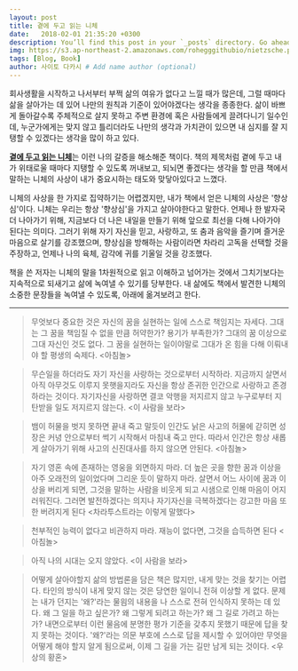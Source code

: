 ```yaml
---
layout: post
title: 곁에 두고 읽는 니체
date:   2018-02-01 21:35:20 +0300
description: You’ll find this post in your `_posts` directory. Go ahead and edit it and re-build the site to see your changes. # Add post description (optional)
img: https://s3.ap-northeast-2.amazonaws.com/rohegggithubio/nietzsche.png # Add image post (optional)
tags: [Blog, Book]
author: 사이토 다카시 # Add name author (optional)
---
```


회사생활을 시작하고 나서부터 부쩍 삶의 여유가 없다고 느낄 때가 많은데, 그럴 때마다 삶을 살아가는 데 있어 나만의 원칙과 기준이 있어야겠다는 생각을 종종한다. 삶이 바쁘게 돌아갈수록 주체적으로 살지 못하고 주변 환경에 혹은 사람들에게 끌려다니기 일수인데, 누군가에게는 맞지 않고 틀리더라도 나만의 생각과 가치관이 있으면 내 심지를 잘 지탱할 수 있겠다는 생각을 많이 하고 있다.

<u><b>곁에 두고 읽는 니체</u></b>는 이런 나의 갈증을 해소해준 책이다. 책의 제목처럼 곁에 두고 내가 위태로울 때마다 지탱할 수 있도록 꺼내보고, 되뇌면 좋겠다는 생각을 할 만큼 책에서 말하는 니체의 사상이 내가 중요시하는 태도와 맞닿아있다고 느꼈다.

니체의 사상을 한 가지로 집약하기는 어렵겠지만, 내가 책에서 얻은 니체의 사상은 '향상심'이다. 니체는 우리는 항상 '향상심'을 가지고 살아야한다고 말한다. 언제나 한 발자국 더 나아가기 위해, 지금보다 더 나은 내일을 만들기 위해 앞으로 최선을 다해 나아가야 된다는 의미다. 그러기 위해 자기 자신을 믿고, 사랑하고, 또 춤과 음악을 즐기며 즐거운 마음으로 살기를 강조했으며, 향상심을 방해하는 사람이라면 차라리 고독을 선택할 것을 주장하고, 언제나 나의 육체, 감각에 귀를 기울일 것을 강조했다.

책을 쓴 저자는 니체의 말을 1차원적으로 읽고 이해하고 넘어가는 것에서 그치기보다는 지속적으로 되새기고 삶에 녹여낼 수 있기를 당부한다.
내 삶에도 책에서 발견한 니체의 소중한 문장들을 녹여낼 수 있도록, 아래에 옮겨보려고 한다.

---------------------

>무엇보다 중요한 것은 자신의 꿈을 실현하는 일에 스스로 책임지는 자세다. 그대는 그 꿈을 책임질 수 없을 만큼 허약한가? 용기가 부족한가? 그대의 꿈 이상으로 그대 자신인 것도 없다. 그 꿈을 실현하는 일이야말로 그대가 온 힘을 다해 이뤄내야 할 평생의 숙제다. <아침놀>

>무슨일을 하더라도 자기 자신을 사랑하는 것으로부터 시작하라. 지금까지 살면서 아직 아무것도 이루지 못햇을지라도 자신을 항상 존귀한 인간으로 사랑하고 존경하라는 것이다. 자기자신을 사랑하면 결코 악행을 저지르지 않고 누구로부터 지탄받을 일도 저지르지 않는다. <이 사람을 보라>

>뱀이 허물을 벗지 못하면 끝내 죽고 말듯이 인간도 낡은 사고의 허물에 갇히면 성장은 커녕 안으로부터 썩기 시작해서 마침내 죽고 만다. 따라서 인간은 항상 새롭게 살아가기 위해 사고의 신진대사를 하지 않으면 안된다. <아침놀>

>자기 영혼 속에 존재하는 영웅을 외면하지 마라. 더 높은 곳을 향한 꿈과 이상을 아주 오래전의 일이었다며 그리운 듯이 말하지 마라. 살면서 어느 사이에 꿈과 이상을 버리게 되면, 그것을 말하는 사람을 비웃게 되고 시샘으로 인해 마음이 어지러워진다. 그러면 발전하겠다는 의지나 자기자신을 극복하겠다는 강고한 마음 또한 버려지게 된다 <차라투스트라는 이렇게 말했다>

>천부적인 능력이 없다고 비관하지 마라. 재능이 없다면, 그것을 습득하면 된다 <아침놀>

>아직 나의 시대는 오지 않았다. <이 사람을 보라>

>어떻게 살아야할지 삶의 방법론을 담은 책은 많지만, 내게 맞는 것을 찾기는 어렵다. 타인의 방식이 내게 맞지 않는 것은 당연한 일이니 전혀 이상할 게 없다. 문제는 내가 던지는 '왜?'라는 물읨의 내용을 나 스스로 전혀 인식하지 못하는 데 있다. 왜 그 일을 하고 싶은가? 왜 그렇게 되려고 하는가? 왜 그 길로 가려고 하는가? 내면으로부터 이런 물음에 분명한 평가 기준을 갖추지 못했기 때문에 답을 찾지 못하는 것이다. '왜?'라는 의문 부호에 스스로 답을 제시할 수 있어야만 무엇을 어떻게 해야 할지 알게 됨으로써, 이제 그 길을 가는 길만 남게 되는 것이다. <우상의 황혼>

